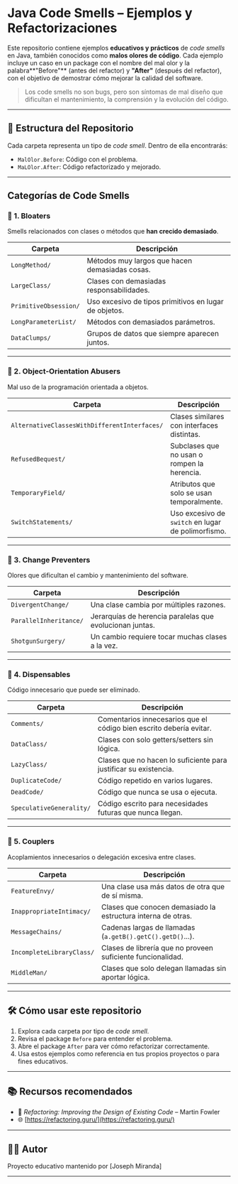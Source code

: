 # Java Code Smells – Ejemplos y Refactorizaciones

Este repositorio contiene ejemplos **educativos y prácticos** de *code smells* en Java, también conocidos como **malos olores de código**. Cada ejemplo incluye un caso en un package con el nombre del mal olor y la palabra**"Before"** (antes del refactor) y **"After"** (después del refactor), con el objetivo de demostrar cómo mejorar la calidad del software.

> Los code smells no son bugs, pero son síntomas de mal diseño que dificultan el mantenimiento, la comprensión y la evolución del código.

---

## 📁 Estructura del Repositorio

Cada carpeta representa un tipo de *code smell*. Dentro de ella encontrarás:

- `MalOlor.Before`: Código con el problema.
- `MaLOlor.After`: Código refactorizado y mejorado.

---

## Categorías de Code Smells

### 🔸 1. Bloaters
Smells relacionados con clases o métodos que **han crecido demasiado**.

| Carpeta                   | Descripción |
|---------------------------|-------------|
| `LongMethod/`             | Métodos muy largos que hacen demasiadas cosas. |
| `LargeClass/`             | Clases con demasiadas responsabilidades. |
| `PrimitiveObsession/`     | Uso excesivo de tipos primitivos en lugar de objetos. |
| `LongParameterList/`      | Métodos con demasiados parámetros. |
| `DataClumps/`             | Grupos de datos que siempre aparecen juntos. |

---

### 🔸 2. Object-Orientation Abusers
Mal uso de la programación orientada a objetos.

| Carpeta                                       | Descripción |
|-----------------------------------------------|-------------|
| `AlternativeClassesWithDifferentInterfaces/`  | Clases similares con interfaces distintas. |
| `RefusedBequest/`                             | Subclases que no usan o rompen la herencia. |
| `TemporaryField/`                             | Atributos que solo se usan temporalmente. |
| `SwitchStatements/`                           | Uso excesivo de `switch` en lugar de polimorfismo. |

---

### 🔸 3. Change Preventers
Olores que dificultan el cambio y mantenimiento del software.

| Carpeta                         | Descripción |
|---------------------------------|-------------|
| `DivergentChange/`             | Una clase cambia por múltiples razones. |
| `ParallelInheritance/`         | Jerarquías de herencia paralelas que evolucionan juntas. |
| `ShotgunSurgery/`              | Un cambio requiere tocar muchas clases a la vez. |

---

### 🔸 4. Dispensables
Código innecesario que puede ser eliminado.

| Carpeta                | Descripción |
|------------------------|-------------|
| `Comments/`            | Comentarios innecesarios que el código bien escrito debería evitar. |
| `DataClass/`           | Clases con solo getters/setters sin lógica. |
| `LazyClass/`           | Clases que no hacen lo suficiente para justificar su existencia. |
| `DuplicateCode/`       | Código repetido en varios lugares. |
| `DeadCode/`            | Código que nunca se usa o ejecuta. |
| `SpeculativeGenerality/` | Código escrito para necesidades futuras que nunca llegan. |

---

### 🔸 5. Couplers
Acoplamientos innecesarios o delegación excesiva entre clases.

| Carpeta                    | Descripción |
|----------------------------|-------------|
| `FeatureEnvy/`             | Una clase usa más datos de otra que de sí misma. |
| `InappropriateIntimacy/`   | Clases que conocen demasiado la estructura interna de otras. |
| `MessageChains/`           | Cadenas largas de llamadas (`a.getB().getC().getD()`...). |
| `IncompleteLibraryClass/`  | Clases de librería que no proveen suficiente funcionalidad. |
| `MiddleMan/`               | Clases que solo delegan llamadas sin aportar lógica. |

---

## 🛠️ Cómo usar este repositorio

1. Explora cada carpeta por tipo de *code smell*.
2. Revisa el package `Before` para entender el problema.
3. Abre el package `After` para ver cómo refactorizar correctamente.
4. Usa estos ejemplos como referencia en tus propios proyectos o para fines educativos.

---

## 📚 Recursos recomendados

- 📘 *Refactoring: Improving the Design of Existing Code* – Martin Fowler
- 🌐 [https://refactoring.guru/](https://refactoring.guru/)

---

## 🧑‍💻 Autor

Proyecto educativo mantenido por [Joseph Miranda] 

---

